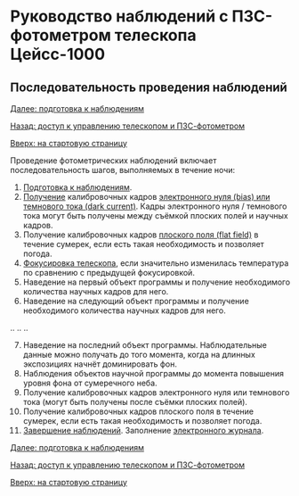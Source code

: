 # Руководство наблюдений с ПЗС-фотометром телескопа Цейсс-1000


## Последовательность проведения наблюдений


[Далее: подготовка к наблюдениям](Pre.md)

[Назад: доступ к управлению телескопом и ПЗС-фотометром](Access.md)

[Вверх: на стартовую страницу](index.md)

Проведение фотометрических наблюдений включает последовательность шагов, выполняемых в течение ночи:

1. [Подготовка к наблюдениям](Pre.md).
2. [Получение](SlewExp.md) калибровочных кадров [электронного нуля (bias) или темнового тока (dark current)](BiasDark.md). 
Кадры электронного нуля / темнового тока могут быть получены между съёмкой плоских полей и научных кадров.
3. Получение калибровочных кадров [плоского поля (flat field)](Flats.md) в течение сумерек, если есть такая необходимость и позволяет погода.
4. [Фокусировка телескопа](Focus.md), если значительно изменилась температура по сравнению с предыдущей фокусировкой.
5. Наведение на первый объект программы и получение необходимого количества научных кадров для него.
6. Наведение на следующий объект программы и получение необходимого количества научных кадров для него. 

.. .. ..

7. Наведение на последний объект программы. Наблюдательные данные можно получать до того момента, когда на длинных экспозициях начнёт доминировать фон.
8. Наблюдения объектов научной программы до момента повышения уровня фона от сумеречного неба.
9. Получение калибровочных кадров электронного нуля или темнового тока (могут быть получены после съёмки плоских полей).
10. Получение калибровочных кадров плоского поля в течение сумерек, если есть такая необходимость и позволяет погода. 
11. [Завершение наблюдений](Final.md). Заполнение [электронного журнала](EJ.md).
 

[Далее: подготовка к наблюдениям](Pre.md)

[Назад: доступ к управлению телескопом и ПЗС-фотометром](Access.md)

[Вверх: на стартовую страницу](index.md)